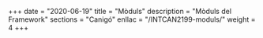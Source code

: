 +++
date        = "2020-06-19"
title       = "Mòduls"
description = "Mòduls del Framework"
sections    = "Canigó"
enllac		= "/INTCAN2199-moduls/"
weight		= 4
+++
